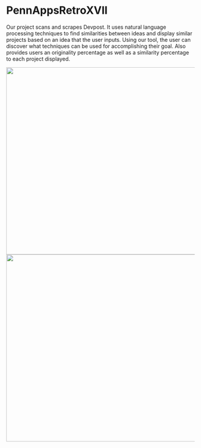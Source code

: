 # PennAppsRetroXVII
Our project scans and scrapes Devpost. It uses natural language processing techniques to find similarities between ideas and display similar projects based on an idea that the user inputs. Using our tool, the user can discover what techniques can be used for accomplishing their goal. Also provides users an originality percentage as well as a similarity percentage to each project displayed.

<img src="https://raw.githubusercontent.com/jcontreras1126/PennAppsRetroXVII/master/ScreenShots/PennAppsImage1.jpeg" width="900" height="500" />

<img src="https://raw.githubusercontent.com/jcontreras1126/PennAppsRetroXVII/master/ScreenShots/PennAppsImage2.jpeg" width="900" height="500" />
